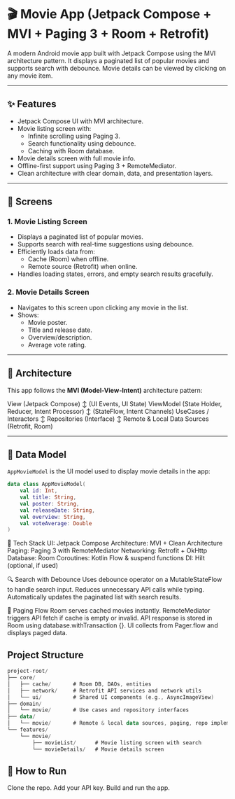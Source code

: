 # 🎬 Movie App (Jetpack Compose + MVI + Paging 3 + Room + Retrofit)

A modern Android movie app built with Jetpack Compose using the MVI architecture pattern. It displays a paginated list of popular movies and supports search with debounce. Movie details can be viewed by clicking on any movie item.

---

## ✨ Features

- Jetpack Compose UI with MVI architecture.
- Movie listing screen with:
  - Infinite scrolling using Paging 3.
  - Search functionality using debounce.
  - Caching with Room database.
- Movie details screen with full movie info.
- Offline-first support using Paging 3 + RemoteMediator.
- Clean architecture with clear domain, data, and presentation layers.

---

## 📱 Screens

### 1. Movie Listing Screen

- Displays a paginated list of popular movies.
- Supports search with real-time suggestions using debounce.
- Efficiently loads data from:
  - Cache (Room) when offline.
  - Remote source (Retrofit) when online.
- Handles loading states, errors, and empty search results gracefully.

### 2. Movie Details Screen

- Navigates to this screen upon clicking any movie in the list.
- Shows:
  - Movie poster.
  - Title and release date.
  - Overview/description.
  - Average vote rating.

---

## 🧠 Architecture

This app follows the **MVI (Model-View-Intent)** architecture pattern:

View (Jetpack Compose)
↕ (UI Events, UI State)
ViewModel (State Holder, Reducer, Intent Processor)
↕ (StateFlow, Intent Channels)
UseCases / Interactors
↕
Repositories (Interface)
↕
Remote & Local Data Sources (Retrofit, Room)


---

## 🧱 Data Model

`AppMovieModel` is the UI model used to display movie details in the app:

```kotlin
data class AppMovieModel(
    val id: Int,
    val title: String,
    val poster: String,
    val releaseDate: String,
    val overview: String,
    val voteAverage: Double
)
```

🔌 Tech Stack
UI: Jetpack Compose
Architecture: MVI + Clean Architecture
Paging: Paging 3 with RemoteMediator
Networking: Retrofit + OkHttp
Database: Room
Coroutines: Kotlin Flow & suspend functions
DI: Hilt (optional, if used)


🔍 Search with Debounce
Uses debounce operator on a MutableStateFlow to handle search input.
Reduces unnecessary API calls while typing.
Automatically updates the paginated list with search results.


🔄 Paging Flow
Room serves cached movies instantly.
RemoteMediator triggers API fetch if cache is empty or invalid.
API response is stored in Room using database.withTransaction {}.
UI collects from Pager.flow and displays paged data.

## Project Structure
```kotlin
project-root/
├── core/
│   ├── cache/       # Room DB, DAOs, entities
│   ├── network/     # Retrofit API services and network utils
│   └── ui/          # Shared UI components (e.g., AsyncImageView)
├── domain/
│   └── movie/       # Use cases and repository interfaces
├── data/
│   └── movie/       # Remote & local data sources, paging, repo implementation
└── features/
    └── movie/
        ├── movieList/      # Movie listing screen with search
        └── movieDetails/   # Movie details screen
```



## 🚀 How to Run

Clone the repo.
Add your API key.
Build and run the app.

